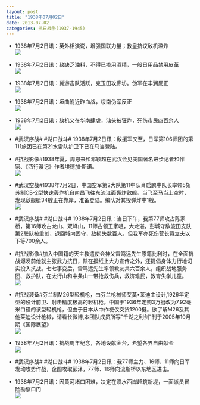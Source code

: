 ```yaml
---
layout: post
title: "1938年07月02日"
date: 2013-07-02
categories: 抗日战争(1937-1945)
---
```


<meta name="referrer" content="no-referrer" />

- 1938年7月2日讯：英外相演说，增强国联力量；教皇抗议敌机滥炸 <br/><img src="https://ww2.sinaimg.cn/large/aca367d8jw1e68tx0fo1lj20c10o70uv.jpg" />

- 1938年7月2日讯：敌缺乏油料，不得已掺用酒精，一般日用品禁用皮革 <br/><img src="https://ww4.sinaimg.cn/large/aca367d8jw1e68s6nomibj208t0q3dhr.jpg" />

- 1938年7月2日讯：冀游击队活跃，克玉田攻廊坊。伪军在丰润反正 <br/><img src="https://ww2.sinaimg.cn/large/aca367d8jw1e68qg75v8tj20c10j10u1.jpg" />

- 1938年7月2日讯：垣曲附近昨血战，绥南伪军反正 <br/><img src="https://ww3.sinaimg.cn/large/aca367d8jw1e68opr3768j20h60imtbx.jpg" />

- 1938年7月2日讯：敌机又在华南肆虐，汕头被狂炸，死伤市民四百余人 <br/><img src="https://ww4.sinaimg.cn/large/aca367d8jw1e68mze02j0j20c10fv40l.jpg" />

- #武汉序战# #湖口战斗# 1938年7月2日讯：敌援军又至，日军第106师团的第111旅团已在第21水雷队护卫下已在马当登陆。  

- #抗战影像#1938年夏，周恩来和邓颖超在武汉会见美国著名进步记者和作家、《西行漫记》作者埃德加·斯诺。 <br/><img src="https://ww3.sinaimg.cn/large/aca367d8jw1e68hi00kmbj20pa11fwjt.jpg" />

- #武汉空战#1938年7月2日，中国空军第2大队第11中队肖启鹏中队长率领5架苏制СБ-2型快速轰炸机自南昌飞往东流江面轰炸敌舰。当飞至马当上空时，发现敌舰艇34艘正在靠岸，准备登陆。编队对其投弹炸中1艘。 <br/><img src="https://ww2.sinaimg.cn/large/aca367d8jw1e68e1f9670j20c108xgme.jpg" />

- #武汉序战# #湖口战斗# 1938年7月2日讯：当日下午，我第77师攻占陈家桥，第16师攻占龙山、双峄山，11师占领王家咀，大龙湛，彭城守敌波田支队第2联队被重创，退回城内固守，敌损失数百人，但我军亦死伤营长蒋立夫以下等700余人。 

- #抗战影像#加入中国籍的天主教遣使会神父雷鸣远先生原籍比利时，在全面抗战爆发前他就主张武力抗日，除在报纸上大力宣传之外，还提倡身体力行地切实投入抗战。七七事变后，雷鸣远先生率领教友共六百余人，组织战地服务团、救护队，在太行山和中条山一带抢救伤兵，救济难民，教育失学儿童。 <br/><img src="https://ww3.sinaimg.cn/large/aca367d8jw1e68akk8s1tj20c11ad0vj.jpg" />

- #抗战装备#芬兰制M26型轻机枪，由芬兰枪械师艾莫•莱迪主设计,1926年定型的设计前卫、射击精度极高的轻机枪。中国于1936年定购3万挺改为7.92毫米口径的该型轻机枪，但由于日本从中作梗仅交货1200挺。欲了解M26及其他莱迪设计枪械，请看长微博,本团队成员所写"千湖之利剑"刊于2005年10月期《国际展望》 <br/><img src="https://ww2.sinaimg.cn/large/aca367d8jw1e688wna5gwj20c1bncnpd.jpg" />

- 1938年7月2日讯：抗战周年纪念，各地设献金台，希望各界自由献金 <br/><img src="https://ww3.sinaimg.cn/large/aca367d8jw1e687df27qoj209y0cvt9v.jpg" />

- #武汉序战# #湖口战斗# 1938年7月2日讯：我77师主力、16师、11师向日军发动攻势作战，企图攻取彭泽，77师、16师向流斯桥以东地区进击。 

- 1938年7月2日讯：因黄河堵口困难，决定在溃水西岸赶筑新堤，一面派员冒险勘察口门 <br/><img src="https://ww1.sinaimg.cn/large/aca367d8jw1e683wlge4sj20c10n8whl.jpg" />

